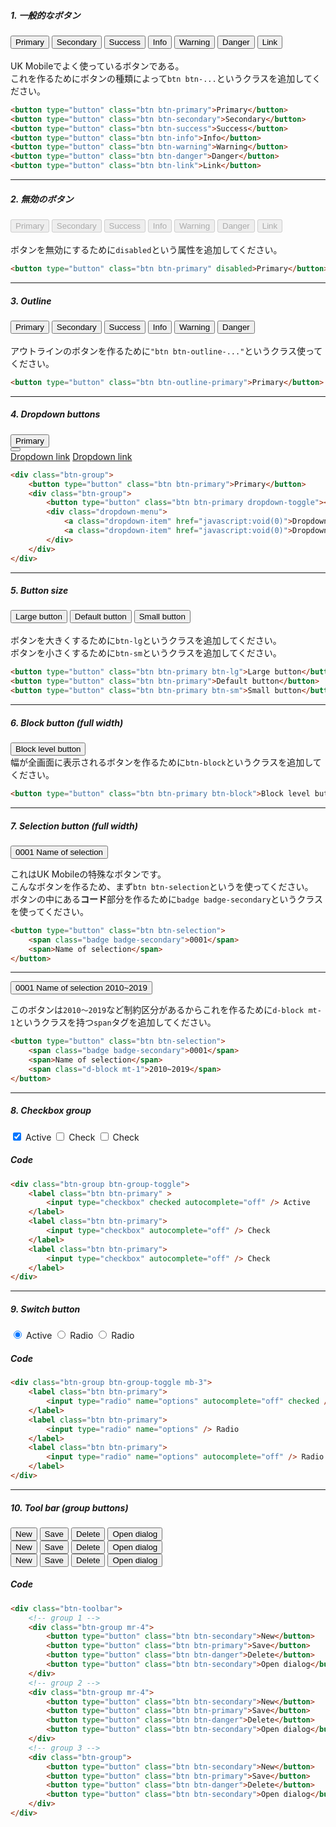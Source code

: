 ##### 1. 一般的なボタン
<button type="button" class="btn btn-primary">Primary</button>
<button type="button" class="btn btn-secondary">Secondary</button>
<button type="button" class="btn btn-success">Success</button>
<button type="button" class="btn btn-info">Info</button>
<button type="button" class="btn btn-warning">Warning</button>
<button type="button" class="btn btn-danger">Danger</button>
<button type="button" class="btn btn-link">Link</button>
<br><br>
UK Mobileでよく使っているボタンである。  
これを作るためにボタンの種類によって`btn btn-...`というクラスを追加してください。
```html
<button type="button" class="btn btn-primary">Primary</button>
<button type="button" class="btn btn-secondary">Secondary</button>
<button type="button" class="btn btn-success">Success</button>
<button type="button" class="btn btn-info">Info</button>
<button type="button" class="btn btn-warning">Warning</button>
<button type="button" class="btn btn-danger">Danger</button>
<button type="button" class="btn btn-link">Link</button>
```
---
##### 2. 無効のボタン
<button type="button" class="btn btn-primary" disabled>Primary</button>
<button type="button" class="btn btn-secondary" disabled>Secondary</button>
<button type="button" class="btn btn-success" disabled>Success</button>
<button type="button" class="btn btn-info" disabled>Info</button>
<button type="button" class="btn btn-warning" disabled>Warning</button>
<button type="button" class="btn btn-danger" disabled>Danger</button>
<button type="button" class="btn btn-link" disabled>Link</button>
<br><br>
ボタンを無効にするために`disabled`という属性を追加してください。
```html
<button type="button" class="btn btn-primary" disabled>Primary</button>
```
---
##### 3. Outline
<button type="button" class="btn btn-outline-primary">Primary</button>
<button type="button" class="btn btn-outline-secondary">Secondary</button>
<button type="button" class="btn btn-outline-success">Success</button>
<button type="button" class="btn btn-outline-info">Info</button>
<button type="button" class="btn btn-outline-warning">Warning</button>
<button type="button" class="btn btn-outline-danger">Danger</button>
<br><br>
アウトラインのボタンを作るために`"btn btn-outline-..."`というクラス使ってください。
```html
<button type="button" class="btn btn-outline-primary">Primary</button>
```
---
##### 4. Dropdown buttons
<div class="btn-group mb-3">
    <button type="button" class="btn btn-primary">Primary</button>
    <div class="btn-group">
        <button type="button" class="btn btn-primary dropdown-toggle"></button>
        <div class="dropdown-menu">
            <a class="dropdown-item" href="javascript:void(0)">Dropdown link</a>
            <a class="dropdown-item" href="javascript:void(0)">Dropdown link</a>
        </div>
    </div>
</div>

```html
<div class="btn-group">
    <button type="button" class="btn btn-primary">Primary</button>
    <div class="btn-group">
        <button type="button" class="btn btn-primary dropdown-toggle"></button>
        <div class="dropdown-menu">
            <a class="dropdown-item" href="javascript:void(0)">Dropdown link</a>
            <a class="dropdown-item" href="javascript:void(0)">Dropdown link</a>
        </div>
    </div>
</div>
```
---
##### 5. Button size
<button type="button" class="btn btn-primary btn-lg">Large button</button>
<button type="button" class="btn btn-primary">Default button</button>
<button type="button" class="btn btn-primary btn-sm">Small button</button>
<br><br>
ボタンを大きくするために`btn-lg`というクラスを追加してください。  
ボタンを小さくするために`btn-sm`というクラスを追加してください。   
```html
<button type="button" class="btn btn-primary btn-lg">Large button</button>
<button type="button" class="btn btn-primary">Default button</button>
<button type="button" class="btn btn-primary btn-sm">Small button</button>
```
---
##### 6. Block button (full width)
<button type="button" class="btn btn-primary btn-block">Block level button</button>
<br>
幅が全画面に表示されるボタンを作るために`btn-block`というクラスを追加してください。
```html
<button type="button" class="btn btn-primary btn-block">Block level button</button>
```
---
##### 7. Selection button (full width)

<button type="button" class="btn btn-selection">
    <span class="badge badge-secondary">0001</span>
    <span>Name of selection</span>
</button>
<br>

これはUK Mobileの特殊なボタンです。<br>
こんなボタンを作るため、まず`btn btn-selection`というを使ってください。<br>
ボタンの中にある<b>コード</b>部分を作るために`badge badge-secondary`というクラスを使ってください。<br>

```html
<button type="button" class="btn btn-selection">
    <span class="badge badge-secondary">0001</span>
    <span>Name of selection</span>
</button>
```
---

<button type="button" class="btn btn-selection mt-2 mb-2">
    <span class="badge badge-secondary">0001</span>
    <span>Name of selection</span>
    <span class="d-block mt-1">2010~2019</span>
</button>

このボタンは`2010～2019`など制約区分があるからこれを作るために`d-block mt-1`というクラスを持つ`span`タグを追加してください。


```html
<button type="button" class="btn btn-selection">
    <span class="badge badge-secondary">0001</span>
    <span>Name of selection</span>
    <span class="d-block mt-1">2010~2019</span>
</button>
```

---
##### 8. Checkbox group
<div class="btn-group btn-group-toggle mb-3">
    <label class="btn btn-primary">
        <input type="checkbox" checked autocomplete="off"> Active
    </label>
    <label class="btn btn-primary">
        <input type="checkbox" autocomplete="off"> Check
    </label>
    <label class="btn btn-primary" >
        <input type="checkbox" autocomplete="off"> Check
    </label>
</div>

##### Code
```html
<div class="btn-group btn-group-toggle">
    <label class="btn btn-primary" >
        <input type="checkbox" checked autocomplete="off" /> Active
    </label>
    <label class="btn btn-primary">
        <input type="checkbox" autocomplete="off" /> Check
    </label>
    <label class="btn btn-primary">
        <input type="checkbox" autocomplete="off" /> Check
    </label>
</div>
```
---
##### 9. Switch button
<div class="btn-group btn-group-toggle mb-3">
    <label class="btn btn-primary">
        <input type="radio" name="options" autocomplete="off" checked /> Active
    </label>
    <label class="btn btn-primary">
        <input type="radio" name="options" /> Radio
    </label>
    <label class="btn btn-primary">
        <input type="radio" name="options" autocomplete="off" /> Radio
    </label>
</div>

##### Code
```html
<div class="btn-group btn-group-toggle mb-3">
    <label class="btn btn-primary">
        <input type="radio" name="options" autocomplete="off" checked /> Active
    </label>
    <label class="btn btn-primary">
        <input type="radio" name="options" /> Radio
    </label>
    <label class="btn btn-primary">
        <input type="radio" name="options" autocomplete="off" /> Radio
    </label>
</div>
```
---
##### 10. Tool bar (group buttons)
<div class="btn-toolbar">
    <div class="btn-group mr-4 mb-3">
        <button type="button" class="btn btn-secondary">New</button>
        <button type="button" class="btn btn-primary">Save</button>
        <button type="button" class="btn btn-danger">Delete</button>
        <button type="button" class="btn btn-secondary">Open dialog</button>
    </div>
    <div class="btn-group mr-4 mb-3">
        <button type="button" class="btn btn-secondary">New</button>
        <button type="button" class="btn btn-primary">Save</button>
        <button type="button" class="btn btn-danger">Delete</button>
        <button type="button" class="btn btn-secondary">Open dialog</button>
    </div>
    <div class="btn-group mb-3">
        <button type="button" class="btn btn-secondary">New</button>
        <button type="button" class="btn btn-primary">Save</button>
        <button type="button" class="btn btn-danger">Delete</button>
        <button type="button" class="btn btn-secondary">Open dialog</button>
    </div>
</div>

##### Code
```html
<div class="btn-toolbar">
    <!-- group 1 -->
    <div class="btn-group mr-4">
        <button type="button" class="btn btn-secondary">New</button>
        <button type="button" class="btn btn-primary">Save</button>
        <button type="button" class="btn btn-danger">Delete</button>
        <button type="button" class="btn btn-secondary">Open dialog</button>
    </div>
    <!-- group 2 -->
    <div class="btn-group mr-4">
        <button type="button" class="btn btn-secondary">New</button>
        <button type="button" class="btn btn-primary">Save</button>
        <button type="button" class="btn btn-danger">Delete</button>
        <button type="button" class="btn btn-secondary">Open dialog</button>
    </div>
    <!-- group 3 -->
    <div class="btn-group">
        <button type="button" class="btn btn-secondary">New</button>
        <button type="button" class="btn btn-primary">Save</button>
        <button type="button" class="btn btn-danger">Delete</button>
        <button type="button" class="btn btn-secondary">Open dialog</button>
    </div>
</div>
```
